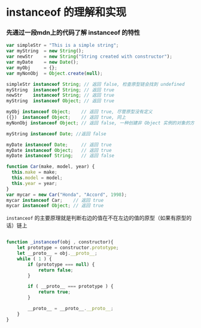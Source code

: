 # instanceof 的理解和实现

### 先通过一段mdn上的代码了解 instanceof 的特性

``` javascript
var simpleStr = "This is a simple string"; 
var myString  = new String();
var newStr    = new String("String created with constructor");
var myDate    = new Date();
var myObj     = {};
var myNonObj  = Object.create(null);

simpleStr instanceof String; // 返回 false, 检查原型链会找到 undefined
myString  instanceof String; // 返回 true
newStr    instanceof String; // 返回 true
myString  instanceof Object; // 返回 true

myObj instanceof Object;    // 返回 true, 尽管原型没有定义
({})  instanceof Object;    // 返回 true, 同上
myNonObj instanceof Object; // 返回 false, 一种创建非 Object 实例的对象的方法

myString instanceof Date; //返回 false

myDate instanceof Date;     // 返回 true
myDate instanceof Object;   // 返回 true
myDate instanceof String;   // 返回 false

function Car(make, model, year) {
  this.make = make;
  this.model = model;
  this.year = year;
}
var mycar = new Car("Honda", "Accord", 1998);
mycar instanceof Car;    // 返回 true
mycar instanceof Object; // 返回 true

```

```instanceof``` 的主要原理就是判断右边的值在不在左边的值的原型（如果有原型的话）链上

``` javascript

function _instanceof(obj , constructor){
    let prototype = constructor.prototype;
    let __proto__ = obj.__proto__;
    while ( 1 ) {
        if (prototype === null) {
            return false;
        }

        if ( __proto__ === prototype ) {
            return true;
        }

        __proto__ = __proto__.__proto__;
    }
}

```